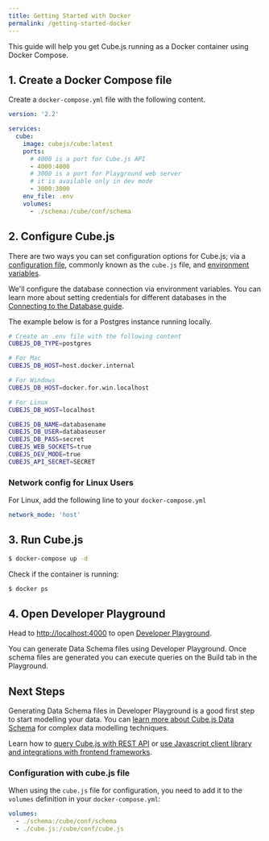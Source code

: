 ```yaml
---
title: Getting Started with Docker
permalink: /getting-started-docker
---
```


[link-connecting-to-the-database]: /connecting-to-the-database
[link-cubejs-schema]: /getting-started-cubejs-schema
[link-rest-api]: /rest-api
[link-frontend-introduction]: /frontend-introduction
[link-config]: /config
[link-env-vars]: /reference/environment-variables

This guide will help you get Cube.js running as a Docker container using Docker
Compose.

## 1. Create a Docker Compose file

Create a `docker-compose.yml` file with the following content.

```yaml
version: '2.2'

services:
  cube:
    image: cubejs/cube:latest
    ports:
      # 4000 is a port for Cube.js API
      - 4000:4000
      # 3000 is a port for Playground web server
      # it is available only in dev mode
      - 3000:3000
    env_file: .env
    volumes:
      - ./schema:/cube/conf/schema
```

## 2. Configure Cube.js

There are two ways you can set configuration options for Cube.js; via a
[configuration file][link-config], commonly known as the `cube.js` file, and
[environment variables][link-env-vars].

We'll configure the database connection via environment variables. You can learn
more about setting credentials for different databases in the [Connecting to the
Database guide][link-connecting-to-the-database].

The example below is for a Postgres instance running locally.

```bash
# Create an .env file with the following content
CUBEJS_DB_TYPE=postgres

# For Mac
CUBEJS_DB_HOST=host.docker.internal

# For Windows
CUBEJS_DB_HOST=docker.for.win.localhost

# For Linux
CUBEJS_DB_HOST=localhost

CUBEJS_DB_NAME=databasename
CUBEJS_DB_USER=databaseuser
CUBEJS_DB_PASS=secret
CUBEJS_WEB_SOCKETS=true
CUBEJS_DEV_MODE=true
CUBEJS_API_SECRET=SECRET
```

### Network config for Linux Users

For Linux, add the following line to your `docker-compose.yml`

```yaml
network_mode: 'host'
```

## 3. Run Cube.js

```bash
$ docker-compose up -d
```

Check if the container is running:

```bash
$ docker ps
```

## 4. Open Developer Playground

Head to [http://localhost:4000](http://localhost:4000) to open [Developer
Playground][link-dev-playground].

You can generate Data Schema files using Developer Playground. Once schema files
are generated you can execute queries on the Build tab in the Playground.

[link-dev-playground]: /dev-tools/dev-playground

## Next Steps

Generating Data Schema files in Developer Playground is a good first step to
start modelling your data. You can [learn more about Cube.js Data
Schema][link-cubejs-schema] for complex data modelling techniques.

Learn how to [query Cube.js with REST API][link-rest-api] or [use Javascript
client library and integrations with frontend
frameworks][link-frontend-introduction].

### Configuration with cube.js file

When using the `cube.js` file for configuration, you need to add it to the
`volumes` definition in your `docker-compose.yml`:

```yaml
volumes:
  - ./schema:/cube/conf/schema
  - ./cube.js:/cube/conf/cube.js
```
